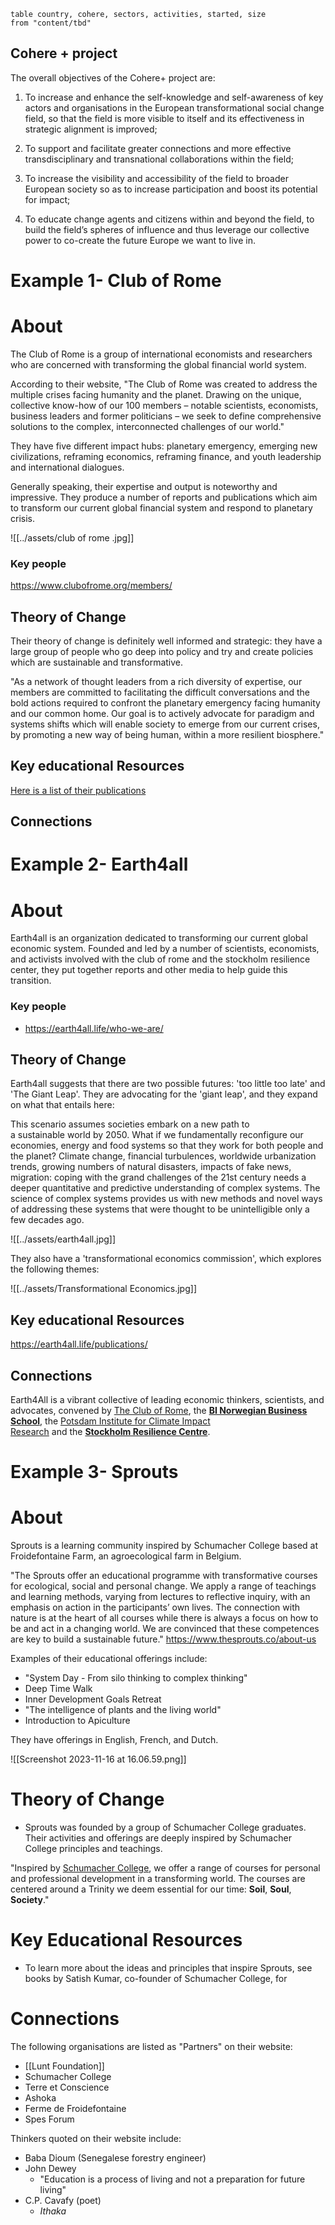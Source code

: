 
```dataview
table country, cohere, sectors, activities, started, size
from "content/tbd"
```

## Cohere + project 

The overall objectives of the Cohere+ project are:

1. To increase and enhance the self-knowledge and self-awareness of key actors and organisations in the European transformational social change field, so that the field is more visible to itself and its effectiveness in strategic alignment is improved;
    
2. To support and facilitate greater connections and more effective transdisciplinary and transnational collaborations within the field;
    
3. To increase the visibility and accessibility of the field to broader European society so as to increase participation and boost its potential for impact;
    
4. To educate change agents and citizens within and beyond the field, to build the field’s spheres of influence and thus leverage our collective power to co-create the future Europe we want to live in.

# Example 1- Club of Rome 

# About 

The Club of Rome is a group of international economists and researchers  who are concerned with transforming the global financial world system. 

According to their website, "The Club of Rome was created to address the multiple crises facing humanity and the planet. Drawing on the unique, collective know-how of our 100 members – notable scientists, economists, business leaders and former politicians – we seek to define comprehensive solutions to the complex, 
interconnected challenges of our world."

They have five different impact hubs: planetary emergency, emerging new civilizations, reframing economics, reframing finance, and youth leadership
and international dialogues. 

Generally speaking, their expertise and output is noteworthy and impressive. They produce a number of reports and publications which aim to transform our current global financial system and respond to planetary crisis. 

![[../assets/club of rome .jpg]]

### Key people 

 https://www.clubofrome.org/members/

## Theory of Change 

Their theory of change is definitely well informed and strategic: they have a large group of people who go deep into policy and try and create policies which are sustainable and transformative. 

"As a network of thought leaders from a rich diversity of expertise, our members are committed to facilitating the difficult conversations and the bold actions required to confront the planetary emergency facing humanity and our common home. Our goal is to actively advocate for paradigm and systems shifts which will enable society to emerge from our current crises, by promoting a new way of being human, 
within a more resilient biosphere."

## Key educational Resources 

[Here is a list of their publications](https://www.clubofrome.org/publications/?filter=reports-to-cor)

## Connections 

# Example 2-  Earth4all

# About 

Earth4all is an organization dedicated to transforming our current global economic system. Founded and led by a number of scientists, economists, and activists involved with the club of rome and the stockholm resilience center, they put together reports and other media to help guide this transition.  
### Key people 

- https://earth4all.life/who-we-are/
## Theory of Change 

Earth4all suggests that there are two possible futures: 'too little too late' and 'The Giant Leap'. They are advocating for the 'giant leap', and they expand on what that entails here:

This scenario assumes societies embark on a new path to a sustainable world by 2050. What if we fundamentally reconfigure our economies, energy and food systems so that they work for both people and the planet? Climate change, financial turbulences, worldwide urbanization trends, growing numbers of natural disasters, impacts of fake news, migration: coping with the grand challenges of the 21st century needs a deeper quantitative and predictive understanding of complex systems. The science of complex systems provides us with new methods and novel ways of addressing these systems that were thought to be unintelligible only a few decades ago.

![[../assets/earth4all.jpg]]


They also have a 'transformational economics commission', which explores the following themes: 

![[../assets/Transformational Economics.jpg]]
## Key educational Resources 

https://earth4all.life/publications/
## Connections 

Earth4All is a vibrant collective of leading economic thinkers, scientists, and advocates, convened by [The Club of Rome](https://earth4all.life/who-we-are/%22https://www.clubofrome.org/), the [**BI Norwegian Business School**](https://www.bi.edu/), the [Potsdam Institute for Climate Impact Research](https://www.pik-potsdam.de/en/home) and the **[Stockholm Resilience Centre](https://www.stockholmresilience.org/)**.


# Example 3-  Sprouts

# About

Sprouts is a learning community inspired by Schumacher College based at Froidefontaine Farm, an agroecological farm in Belgium.

"The Sprouts offer an educational programme with transformative courses for ecological, social and personal change. We apply a range of teachings and learning methods, varying from lectures to reflective inquiry, with an emphasis on action in the participants’ own lives. The connection with nature is at the heart of all courses while there is always a focus on how to be and act in a changing world. We are convinced that these competences are key to build a sustainable future."
https://www.thesprouts.co/about-us

Examples of their educational offerings include:
- "System Day - From silo thinking to complex thinking"
- Deep Time Walk
- Inner Development Goals Retreat
- "The intelligence of plants and the living world"
- Introduction to Apiculture

They have offerings in English, French, and Dutch.


![[Screenshot 2023-11-16 at 16.06.59.png]]

# Theory of Change

- Sprouts was founded by a group of Schumacher College graduates. Their activities and offerings are deeply inspired by Schumacher College principles and teachings. 

"Inspired by [Schumacher College](https://www.schumachercollege.org.uk/), we offer a range of courses for personal and professional development in a transforming world. The courses are centered around a Trinity we deem essential for our time: **Soil**, **Soul**, **Society**."

# Key Educational Resources

- To learn more about the ideas and principles that inspire Sprouts, see books by Satish Kumar, co-founder of Schumacher College, for 

# Connections

The following organisations are listed as "Partners" on their website:
- [[Lunt Foundation]]
- Schumacher College
- Terre et Conscience
- Ashoka
- Ferme de Froidefontaine
- Spes Forum

Thinkers quoted on their website include:
- Baba Dioum (Senegalese forestry engineer)
- John Dewey
	- "Education is a process of living and not a preparation for future living"
- C.P. Cavafy (poet)
	- *Ithaka*
